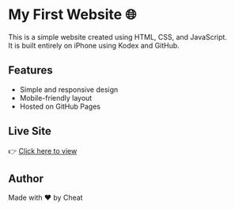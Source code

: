 # My First Website 🌐

This is a simple website created using HTML, CSS, and JavaScript.  
It is built entirely on iPhone using Kodex and GitHub.

## Features
- Simple and responsive design
- Mobile-friendly layout
- Hosted on GitHub Pages

## Live Site
👉 [Click here to view](https://yourusername.github.io/your-repo)

## Author
Made with ❤️ by Cheat
